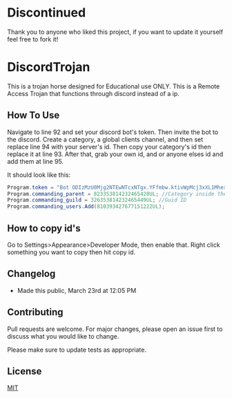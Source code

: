 # Discontinued

Thank you to anyone who liked this project, if you want to update it yourself feel free to fork it! 

# DiscordTrojan

This is a trojan horse designed for Educational use ONLY. This is a Remote Access Trojan that functions through discord instead of a ip.


## How To Use

Navigate to line 92 and set your discord bot's token. Then invite the bot to the discord. Create a category, a global clients channel, and then set replace line 94 with your server's id. Then copy your category's id then replace it at line 93. After that, grab your own id, and or anyone elses id and add them at line 95.


It should look like this:
```csharp
Program.token = "Bot ODIzMzU0Mjg2NTEwNTcxNTgx.YFfmbw.ktivWpMcj3xXL1Mhex-Nd32-FzI"; //Bot Token
Program.commanding_parent = 823353814232465428UL; //Category inside the server's id.
Program.commanding_guild = 326353814232465449UL; //Guid ID
Program.commanding_users.Add(810393427677151222UL);
```

## How to copy id's

Go to Settings>Appearance>Developer Mode, then enable that. Right click something you want to copy then hit copy id.
 
## Changelog
- Made this public, March 23rd at 12:05 PM

## Contributing
Pull requests are welcome. For major changes, please open an issue first to discuss what you would like to change.

Please make sure to update tests as appropriate.

## License
[MIT](https://choosealicense.com/licenses/mit/)
